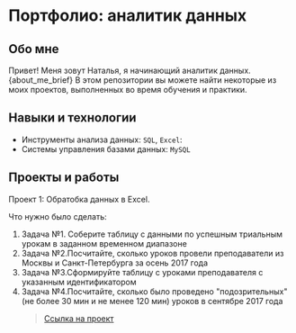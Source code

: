 # Портфолио: аналитик данных


## Обо мне 

Привет! Меня зовут Наталья, я начинающий аналитик данных. {about_me_brief} В этом репозитории вы можете найти некоторые из моих проектов, выполненных во время обучения и практики.

## Навыки и технологии

- Инструменты анализа данных: ``SQL``, ``Excel``: 
- Системы управления базами данных: ``MySQL``

## Проекты и работы

<p> Проект 1: Обратобка данных в Еxcel.
<p>Что нужно было сделать:<p>
<ol>
  <li>Задача №1. Соберите таблицу с данными по успешным триальным урокам в заданном временном диапазоне</li>
  <li>Задача №2.Посчитайте, сколько уроков провели преподаватели из Москвы и Санкт-Петербурга за осень 2017 года</li>
  <li>Задача №3.Сформируйте таблицу с уроками преподавателя с указанным идентификатором</li>
  <li>Задача №4.Посчитайте, сколько было проведено "подозрительных"(не более 30 мин и не менее 120 мин) уроков в сентябре 2017 года</li>

  > <a href="https://https://github.com/Mazina-ns/legendary-fiesta/blob/main/%D0%9E%D0%B1%D1%80%D0%B0%D0%B1%D0%BE%D1%82%D0%BA%D0%B0%20%D0%B4%D0%B0%D0%BD%D0%BD%D1%8B%D1%85.xlsx">Ссылка на проект</a>
  



